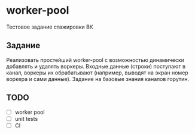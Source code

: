 # worker-pool
Тестовое задание стажировки ВК 


## Задание
Реализовать простейший worker-pool с возможностью динамически добавлять и удалять воркеры. Входные данные (строки) поступают в канал, воркеры их обрабатывают (например, выводят на экран номер воркера и сами данные). Задание на базовые знания каналов горутин.

## TODO
- [ ] worker pool
- [ ] unit tests
- [ ] CI